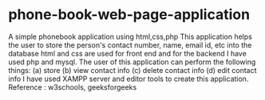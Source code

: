 # phone-book-web-page-application
A simple phonebook application using html,css,php
This application helps the user to store the person's contact number, name, email id, etc into the database
html and css are used for front end and for the backend I have used php and mysql.
The user of this application can perform the following things:
(a) store
(b) view contact info
(c) delete contact info
(d) edit contact info
I have used XAMPP server and editor tools to create this application.
Reference : w3schools, geeksforgeeks
